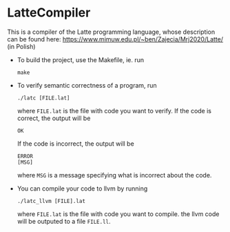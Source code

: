 # LatteCompiler

This is a compiler of the Latte programming language, whose description can be 
found here: https://www.mimuw.edu.pl/~ben/Zajecia/Mrj2020/Latte/
(in Polish)

- To build the project, use the Makefile, ie. run
  ```
  make
  ```

- To verify semantic correctness of a program, run
  ```
  ./latc [FILE.lat]
  ```
  where `FILE.lat` is the file with code you want to verify.
  If the code is correct, the output will be
  ```
  OK
  ```
  If the code is incorrect, the output will be
  ```
  ERROR
  [MSG]
  ```
  where `MSG` is a message specifying what is incorrect about the code.



- You can compile your code to llvm by running
  ```
  ./latc_llvm [FILE].lat
  ```
  where `FILE.lat` is the file with code you want to compile.
  the llvm code will be outputed to a file `FILE.ll`.

